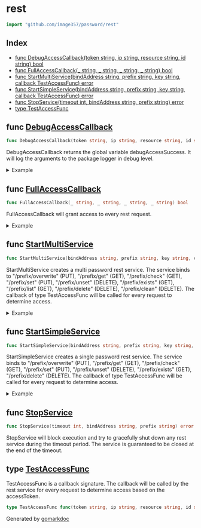 <!-- Code generated by gomarkdoc. DO NOT EDIT -->

# rest

```go
import "github.com/image357/password/rest"
```

## Index

- [func DebugAccessCallback\(token string, ip string, resource string, id string\) bool](<#DebugAccessCallback>)
- [func FullAccessCallback\(\_ string, \_ string, \_ string, \_ string\) bool](<#FullAccessCallback>)
- [func StartMultiService\(bindAddress string, prefix string, key string, callback TestAccessFunc\) error](<#StartMultiService>)
- [func StartSimpleService\(bindAddress string, prefix string, key string, callback TestAccessFunc\) error](<#StartSimpleService>)
- [func StopService\(timeout int, bindAddress string, prefix string\) error](<#StopService>)
- [type TestAccessFunc](<#TestAccessFunc>)


<a name="DebugAccessCallback"></a>
## func [DebugAccessCallback](<https://github.com/image357/password/blob/main/rest/access.go#L11>)

```go
func DebugAccessCallback(token string, ip string, resource string, id string) bool
```

DebugAccessCallback returns the global variable debugAccessSuccess. It will log the arguments to the package logger in debug level.

<details><summary>Example</summary>
<p>



```go
err := StartSimpleService(":8080", "/", "123", DebugAccessCallback)
if err != nil {
	// handle error
}
```

</p>
</details>

<a name="FullAccessCallback"></a>
## func [FullAccessCallback](<https://github.com/image357/password/blob/main/rest/access.go#L17>)

```go
func FullAccessCallback(_ string, _ string, _ string, _ string) bool
```

FullAccessCallback will grant access to every rest request.

<details><summary>Example</summary>
<p>



```go
err := StartSimpleService(":8080", "/", "123", FullAccessCallback)
if err != nil {
	// handle error
}
```

</p>
</details>

<a name="StartMultiService"></a>
## func [StartMultiService](<https://github.com/image357/password/blob/main/rest/multi.go#L72>)

```go
func StartMultiService(bindAddress string, prefix string, key string, callback TestAccessFunc) error
```

StartMultiService creates a multi password rest service. The service binds to "/prefix/overwrite" \(PUT\), "/prefix/get" \(GET\), "/prefix/check" \(GET\), "/prefix/set" \(PUT\), "/prefix/unset" \(DELETE\), "/prefix/exists" \(GET\), "/prefix/list" \(GET\), "/prefix/delete" \(DELETE\), "/prefix/clean" \(DELETE\). The callback of type TestAccessFunc will be called for every request to determine access.

<details><summary>Example</summary>
<p>



```go
// Start rest service on localhost:8080 without any access control.
err := StartMultiService(":8080", "/prefix", "123", func(string, string, string, string) bool { return true })
if err != nil {
	// handle error
}
```

</p>
</details>

<a name="StartSimpleService"></a>
## func [StartSimpleService](<https://github.com/image357/password/blob/main/rest/simple.go#L132>)

```go
func StartSimpleService(bindAddress string, prefix string, key string, callback TestAccessFunc) error
```

StartSimpleService creates a single password rest service. The service binds to "/prefix/overwrite" \(PUT\), "/prefix/get" \(GET\), "/prefix/check" \(GET\), "/prefix/set" \(PUT\), "/prefix/unset" \(DELETE\), "/prefix/exists" \(GET\), "/prefix/delete" \(DELETE\). The callback of type TestAccessFunc will be called for every request to determine access.

<details><summary>Example</summary>
<p>



```go
// Start rest service on localhost:8080 without any access control.
err := StartSimpleService(":8080", "/prefix", "123", func(string, string, string, string) bool { return true })
if err != nil {
	// handle error
}
```

</p>
</details>

<a name="StopService"></a>
## func [StopService](<https://github.com/image357/password/blob/main/rest/simple.go#L174>)

```go
func StopService(timeout int, bindAddress string, prefix string) error
```

StopService will block execution and try to gracefully shut down any rest service during the timeout period. The service is guaranteed to be closed at the end of the timeout.

<a name="TestAccessFunc"></a>
## type [TestAccessFunc](<https://github.com/image357/password/blob/main/rest/simple.go#L27>)

TestAccessFunc is a callback signature. The callback will be called by the rest service for every request to determine access based on the accessToken.

```go
type TestAccessFunc func(token string, ip string, resource string, id string) bool
```

Generated by [gomarkdoc](<https://github.com/princjef/gomarkdoc>)
